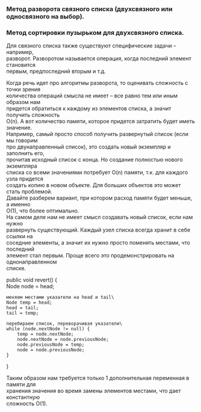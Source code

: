 
### Метод разворота связного списка (двухсвязного или односвязного на выбор).

### Метод сортировки пузырьком для двухсвязного списка.

Для связного списка также существуют специфические задачи – например,\
разворот. Разворотом называется операция, когда последний элемент становится\
первым, предпоследний вторым и т.д.

Когда речь идет про алгоритмы разворота, то оценивать сложность с точки зрения\
количества операций смысла не имеет – все равно тем или иным образом нам\
придется обратиться к каждому из элементов списка, а значит получить сложность\
O(n). А вот количество памяти, которое придется затратить будет иметь значение.\
Например, самый просто способ получить развернутый список (если мы говорим\
про двунаправленный список), это создать новый экземпляр и заполнить его,\
прочитав исходный список с конца. Но создание полностью нового экземпляра\
списка со всеми значениями потребует O(n) памяти, т.к. для каждого узла придется\
создать копию в новом объекте. Для больших объектов это может стать проблемой.\
Давайте разберем вариант, при котором расход памяти будет меньше, а именно\
O(1), что более оптимально.\
На самом деле нам не имеет смысл создавать новый список, если нам нужно\
развернуть существующий. Каждый узел списка всегда хранит в себе ссылки на\
соседние элементы, а значит их нужно просто поменять местами, что последний\
элемент стал первым. Проще всего это продемонстрировать на однонаправленном\
списке.

public void revert() {\
    Node node = head;

    меняем местами указатели на head и tail\
    Node temp = head;
    head = tail;
    tail = temp;

    перебираем список, переворачивая указатели\
    while (node.nextNode != null) {
        temp = node.nextNode;
        node.nextNode = node.previousNode;
        node.previousNode = temp;
        node = node.previousNode;
    }
}

Таким образом нам требуется только 1 дополнительная переменная в памяти для\
хранения значения во время замены элементов местами, что дает константную\
сложность O(1).

